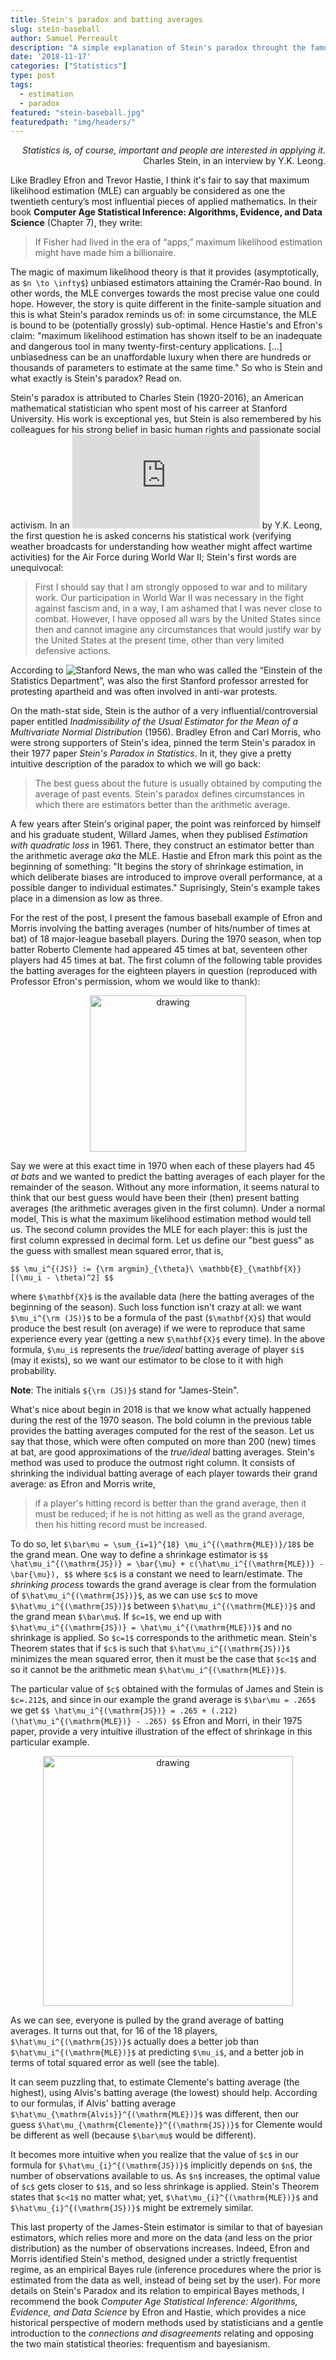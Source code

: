 ```yaml
---
title: Stein's paradox and batting averages
slug: stein-baseball
author: Samuel Perreault
description: "A simple explanation of Stein's paradox throught the famous baseball example of Efron and Morris (1975)"
date: '2018-11-17'
categories: ["Statistics"]
type: post
tags: 
  - estimation
  - paradox
featured: "stein-baseball.jpg"
featuredpath: "img/headers/"
---
```


<div style="text-align: right">
<i>Statistics is, of course, important and people are interested in applying it.</i> <br>
Charles Stein, in an interview by Y.K. Leong.
</div>

Like Bradley Efron and Trevor Hastie, I think it's fair to say that maximum likelihood estimation (MLE) can arguably be considered as one the twentieth century’s most influential pieces of applied mathematics.  In their book **Computer Age Statistical Inference: Algorithms, Evidence, and Data Science** (Chapter 7), they write:

> If Fisher had lived in the era of “apps,” maximum likelihood estimation might have made him a billionaire.

The magic of maximum likelihood theory is that it provides (asymptotically, as `$n \to \infty$`) unbiased estimators attaining the Cramér-Rao bound. In other words, the MLE converges towards the most precise value one could hope. However, the story is quite different in the finite-sample situation and this is what Stein's paradox reminds us of: in some circumstance, the MLE is bound to be (potentially grossly) sub-optimal. Hence Hastie's and Efron's claim: "maximum likelihood estimation has shown itself to be an inadequate and dangerous tool in many twenty-first-century applications. [...] unbiasedness can be an unaffordable luxury when there are hundreds or thousands of parameters to estimate at the same time." So who is Stein and what exactly is Stein's paradox? Read on.

Stein's paradox is attributed to Charles Stein (1920-2016), an American mathematical statistician who spent most of his carreer at Stanford University. His work is exceptional yes, but Stein is also remembered by his colleagues for his strong belief in basic human rights and passionate social activism. In an ![interview](http://www2.ims.nus.edu.sg/imprints/interviews/CharlesStein.pdf) by Y.K. Leong, the first question he is asked concerns his statistical work (verifying weather broadcasts for understanding how weather might affect wartime activities) for the Air Force during World War II; Stein's first words are unequivocal:

> First I should say that I am strongly opposed to war and
to military work. Our participation in World War II was
necessary in the fight against fascism and, in a way, I am
ashamed  that  I  was  never  close  to  combat.  However,  I
have opposed all wars by the United States since then and
cannot imagine any circumstances that would justify war
by the United States at the present time, other than very
limited defensive actions.

According to ![Stanford News](https://news.stanford.edu/2016/12/01/charles-m-stein-extraordinary-statistician-anti-war-activist-dies-96/), the man who was called the “Einstein of the Statistics Department”, was also the first Stanford professor arrested for protesting apartheid and was often involved in anti-war protests.

On the math-stat side, Stein is the author of a very influential/controversial paper entitled *Inadmissibility of the Usual Estimator for the Mean of a Multivariate Normal Distribution* (1956). Bradley Efron and Carl Morris, who were strong supporters of Stein's idea, pinned the term Stein's paradox in their 1977 paper *Stein's Paradox in Statistics*. In it, they give a pretty intuitive description of the paradox to which we will go back:

> The best guess about the future is usually obtained by computing the average of past events. Stein's paradox defines circumstances in which there are estimators better than the arithmetic average.

A few years after Stein's original paper, the point was reinforced by himself and his graduate student, Willard James, when they publised *Estimation with quadratic loss* in 1961. There, they construct an estimator better than the arithmetic average *aka* the MLE. Hastie and Efron mark this point as the beginning of something: "It begins the story of shrinkage estimation, in which deliberate biases are introduced to improve overall performance, at a possible danger to individual estimates." Suprisingly, Stein's example takes place in a dimension as low as three.

For the rest of the post, I present the famous baseball example of Efron and Morris involving the batting averages (number of hits/number of times at bat) of 18 major-league baseball players. During the 1970 season, when top batter Roberto Clemente had appeared 45 times at bat, seventeen other players had 45 times at bat. The first column of the following table provides the batting averages for the eighteen players in question (reproduced with Professor Efron's permission, whom we would like to thank):

<div style="text-align: center">
<img src="JS-baseball2.PNG" alt="drawing" width="250"/>
</div>

Say we were at this exact time in 1970 when each of these players had 45 *at bats* and we wanted to predict the batting averages of each player for the remainder of the season. Without any more information, it seems natural to think that our best guess would have been their (then) present batting averages (the arithmetic averages given in the first column). Under a normal model, This is what the maximum likelihood estimation method would tell us. The second column provides the MLE for each player: this is just the first column expressed in decimal form. Let us define our "best guess" as the guess with smallest mean squared error, that is,

`$$
\mu_i^{(JS)} := {\rm argmin}_{\theta}\ \mathbb{E}_{\mathbf{X}}[(\mu_i - \theta)^2]
$$`

where `$\mathbf{X}$` is the available data (here the batting averages of the beginning of the season). Such loss function isn't crazy at all: we want `$\mu_i^{\rm (JS)}$` to be a formula of the past (`$\mathbf{X}$`) that would produce the best result (on average) if we were to reproduce that same experience every year (getting a new `$\mathbf{X}$` every time). In the above formula, `$\mu_i$` represents the *true/ideal* batting average of player `$i$` (may it exists), so we want our estimator to be close to it with high probability.

**Note**: The initials `${\rm (JS)}$` stand for "James-Stein".

What's nice about begin in 2018 is that we know what actually happened during the rest of the 1970 season. The bold column in the previous table provides the batting averages computed for the rest of the season. Let us say that those, which were often computed on more than 200 (new) times at bat, are good approximations of the *true/ideal* batting averages. Stein's method was used to produce the outmost right column. It consists of shrinking the individual batting average of each player towards their grand average: as Efron and Morris write,

> if a player's hitting record is better than the grand average,  then it must be reduced; if he is not hitting as well as the grand average, then his hitting record must be increased.

To do so, let `$\bar\mu = \sum_{i=1}^{18} \mu_i^{(\mathrm{MLE})}/18$` be the grand mean. One way to define a shrinkage estimator is
`$$
	\hat\mu_i^{(\mathrm{JS})} = \bar{\mu} + c(\hat\mu_i^{(\mathrm{MLE})} - \bar{\mu}),
$$`
where `$c$` is a constant we need to learn/estimate. The *shrinking process* towards the grand average is clear from the formulation of `$\hat\mu_i^{(\mathrm{JS})}$`, as we can use `$c$` to move `$\hat\mu_i^{(\mathrm{JS})}$` between `$\hat\mu_i^{(\mathrm{MLE})}$` and the grand mean `$\bar\mu$`. If `$c=1$`, we end up with `$\hat\mu_i^{(\mathrm{JS})} = \hat\mu_i^{(\mathrm{MLE})}$` and no shrinkage is applied. So `$c=1$` corresponds to the arithmetic mean. Stein's Theorem states that if `$c$` is such that `$\hat\mu_i^{(\mathrm{JS})}$` minimizes the mean squared error, then it must be the case that `$c<1$` and so it cannot be the arithmetic mean `$\hat\mu_i^{(\mathrm{MLE})}$`. 

The particular value of `$c$` obtained with the formulas of James and Stein is `$c=.212$`, and since in our example the grand average is `$\bar\mu = .265$` we get
`$$
	\hat\mu_i^{(\mathrm{JS})} = .265 + (.212)(\hat\mu_i^{(\mathrm{MLE})} - .265)
$$`
Efron and Morri, in their 1975 paper, provide a very intuitive illustration of the effect of shrinkage in this particular example.

<div style="text-align: center">
<img src="JS-baseball3.PNG" alt="drawing" width="400"/>
</div>

As we can see, everyone is pulled by the grand average of batting averages. It turns out that, for 16 of the 18 players, `$\hat\mu_i^{(\mathrm{JS})}$` actually does a better job than `$\hat\mu_i^{(\mathrm{MLE})}$` at predicting `$\mu_i$`, and a better job in terms of total squared error as well (see the table).

It can seem puzzling that, to estimate Clemente's batting average (the highest), using Alvis's batting average (the lowest) should help. According to our formulas, if Alvis' batting average `$\hat\mu_{\mathrm{Alvis}}^{(\mathrm{MLE})}$` was different, then our guess `$\hat\mu_{\mathrm{Clemente}}^{(\mathrm{JS})}$` for Clemente would be different as well (because `$\bar\mu$` would be different).

It becomes more intuitive when you realize that the value of `$c$` in our formula for `$\hat\mu_{i}^{(\mathrm{JS})}$` implicitly depends on `$n$`, the number of observations available to us. As `$n$` increases, the optimal value of `$c$` gets closer to `$1$`, and so less shrinkage is applied. Stein's Theorem states that `$c<1$` no matter what; yet, `$\hat\mu_{i}^{(\mathrm{MLE})}$` and `$\hat\mu_{i}^{(\mathrm{JS})}$` might be extremely similar. 

This last property of the James-Stein estimator is similar to that of bayesian estimators, which relies more and more on the data (and less on the prior distribution) as the number of observations increases. Indeed, Efron and Morris identified Stein's method, designed under a strictly frequentist regime, as an empirical Bayes rule (inference procedures where the prior is estimated from the data as well, instead of being set by the user). For more details on Stein's Paradox and its relation to empirical Bayes methods, I recommend the book *Computer Age Statistical Inference: Algorithms, Evidence, and Data Science* by Efron and Hastie, which provides a nice historical perspective of modern methods used by statisticians and a gentle introduction to the *connections and disagreements* relating and opposing the two main statistical theories: frequentism and bayesianism.
